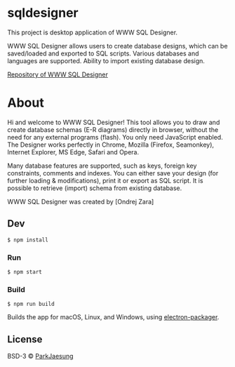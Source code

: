 # sqldesigner
This project is desktop application of WWW SQL Designer.

WWW SQL Designer allows users to create database designs, which can be saved/loaded and exported to SQL scripts. Various databases and languages are supported. Ability to import existing database design.

[Repository of WWW SQL Designer](https://github.com/ondras/wwwsqldesigner)
 

# About

Hi and welcome to WWW SQL Designer! This tool allows you to draw and create database schemas (E-R diagrams) directly in browser, without the need for any external programs (flash). You only need JavaScript enabled.
The Designer works perfectly in Chrome, Mozilla (Firefox, Seamonkey), Internet Explorer, MS Edge, Safari and Opera.

Many database features are supported, such as keys, foreign key constraints, comments and indexes. You can either save your design (for further loading & modifications), print it or export as SQL script. It is possible to retrieve (import) schema from existing database.

WWW SQL Designer was created by [Ondrej Zara]

## Dev

```
$ npm install
```

### Run

```
$ npm start
```

### Build

```
$ npm run build
```

Builds the app for macOS, Linux, and Windows, using [electron-packager](https://github.com/electron-userland/electron-packager).


## License

BSD-3 © [ParkJaesung](http://private12.github.io)

